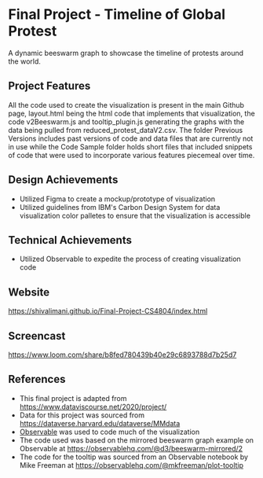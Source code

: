 Final Project - Timeline of Global Protest 
===

A dynamic beeswarm graph to showcase the timeline of protests around the world.


Project Features
---

All the code used to create the visualization is present in the main Github page, layout.html being the html code that implements that visualization, the code v2Beeswarm.js and tooltip_plugin.js generating the graphs with the data being pulled from reduced_protest_dataV2.csv. The folder Previous Versions includes past versions of code and data files that are currently not in use while the Code Sample folder holds short files that included snippets of code that were used to incorporate various features piecemeal over time.

Design Achievements
---
- Utilized Figma to create a mockup/prototype of visualization
- Utilized guidelines from IBM's Carbon Design System for data visualization color palletes to ensure that the visualization is accessible

Technical Achievements
---
- Utilized Observable to expedite the process of creating visualization code

Website
---

https://shivalimani.github.io/Final-Project-CS4804/index.html

Screencast
---
https://www.loom.com/share/b8fed780439b40e29c6893788d7b25d7

References
---

- This final project is adapted from https://www.dataviscourse.net/2020/project/
- Data for this project was sourced from https://dataverse.harvard.edu/dataverse/MMdata
- [Observable](https://observablehq.com/) was used to code much of the visualization
- The code used was based on the mirrored beeswarm graph example on Observable at https://observablehq.com/@d3/beeswarm-mirrored/2
- The code for the tooltip was sourced from an Observable notebook by Mike Freeman at https://observablehq.com/@mkfreeman/plot-tooltip
